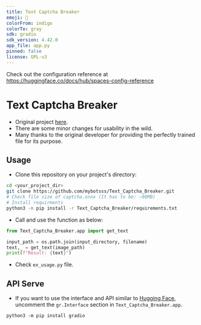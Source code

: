 ```yaml
---
title: Text Captcha Breaker
emoji: 🏃
colorFrom: indigo
colorTo: gray
sdk: gradio
sdk_version: 4.42.0
app_file: app.py
pinned: false
license: GPL-v3
---
```


Check out the configuration reference at https://huggingface.co/docs/hub/spaces-config-reference

# Text Captcha Breaker

- Original project [here](https://huggingface.co/spaces/docparser/Text_Captcha_breaker/tree/main).
- There are some minor changes for usability in the wild.
- Many thanks to the original developer for providing the perfectly trained file for its purpose.

## Usage

- Clone this repository on your project's directory:

```bash
cd <your_project_dir>
git clone https://github.com/mybotsss/Text_Captcha_Breaker.git
# Check file size of captcha.onnx (It has to be: ~90MB)
# Install requirments
python3 -m pip install -r Text_Captcha_Breaker/requirements.txt
```

- Call and use the function as below:

```python
from Text_Captcha_Breaker.app import get_text

input_path = os.path.join(input_directory, filename)
text,_ = get_text(image_path)
print(f"Result: {text}")
```

- Check `ex_usage.py` file.

## API Serve

- If you want to use the interface and API similar to [Hugging Face](https://huggingface.co/spaces/docparser/Text_Captcha_breaker), uncomment the `gr.Interface` section in `Text_Captcha_Breaker.app`.

`python3 -m pip install gradio`
